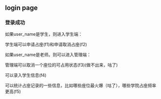## login page

### 登录成功

如果user_name是学生，则进入学生端：

学生端可以申请占座(f1)和申请取消占座(f2)

如果user_name是老师。则可以进入管理端：

管理端可以取消一个座位的可占用状态(f3)(做不出来，咕了)

可以录入学生信息(f4)

可以统计占座记录的一些信息，比如哪些座位最火爆（咕了），哪些学院占座频率更高(f5)